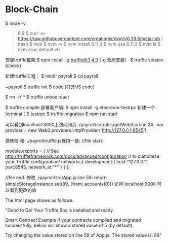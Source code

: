 # Block-Chain

$ node -v
>6.9
$ curl -o- https://raw.githubusercontent.com/creationix/nvm/v0.33.8/install.sh | bash
$ nvm
$ nvm -v
$ nvm install 6.11.3
$ nvm use 6.11.3
$ nvm ls
$ nvm alias default v6

安装truffle框架
$ npm install -g truffle@3.4.9
(-g 全局安装）
$ truffle version
(check)

新建truffle工程：
$ mkdir payroll
$ cd payroll

~payroll 
$ truffle init
$ code (打开VS code）

$ rm -rf *
$ truffle unbox react

$ truffle compile
部署客户端:
$ npm install -g ethereum-testrpc
新建一个terminal：$ testrpc
$ truffle migration
$ npm run start

可以看到localhost:3000上访问网页
./payroll/src/utils/getWeb3.js line 24 :
  var provider = new Web3.providers.HttpProvider('http://127.0.0.1:8545')

做修改
和:
./payrol/truffle.js保持一致:
//file start:

module.exports = {
  // See <http://truffleframework.com/docs/advanced/configuration>
  // to customize your Truffle configuration!
  networks:{
    development:{
      host:"127.0.0.1",
      port:8545,
      network_id:"*"
    }
  }
};

//file end.
修改
./payroll/src/App.js line 59:
   return simpleStorageInstance.set(89, {from: accounts[0]})
访问 localhost:3000 可以看到更改的值

The html page shows as follows:

"Good to Go!
Your Truffle Box is installed and ready.

Smart Contract Example
If your contracts compiled and migrated successfully, below will show a stored value of 5 (by default).

Try changing the value stored on line 59 of App.js.
The stored value is: 89"
